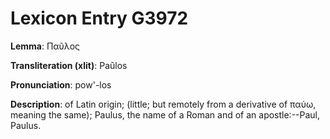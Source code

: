 # Lexicon Entry G3972

**Lemma**: Παῦλος

**Transliteration (xlit)**: Paûlos

**Pronunciation**: pow'-los

**Description**:
of Latin origin; (little; but remotely from a derivative of παύω, meaning the same); Paulus, the name of a Roman and of an apostle:--Paul, Paulus.
